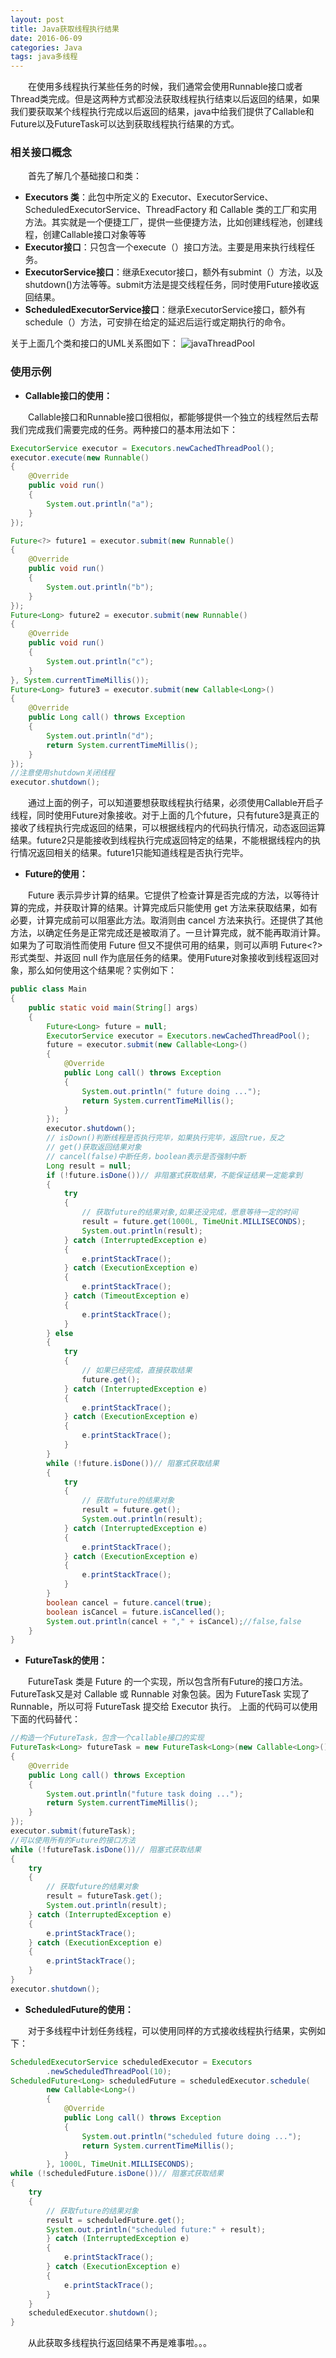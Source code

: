```yaml
---
layout: post
title: Java获取线程执行结果
date: 2016-06-09
categories: Java
tags: java多线程
---
```

&ensp;&ensp;&ensp;&ensp;在使用多线程执行某些任务的时候，我们通常会使用Runnable接口或者Thread类完成。但是这两种方式都没法获取线程执行结束以后返回的结果，如果我们要获取某个线程执行完成以后返回的结果，java中给我们提供了Callable和Future以及FutureTask可以达到获取线程执行结果的方式。

### 相关接口概念

&ensp;&ensp;&ensp;&ensp;首先了解几个基础接口和类：

- **Executors 类**：此包中所定义的 Executor、ExecutorService、ScheduledExecutorService、ThreadFactory 和 Callable 类的工厂和实用方法。其实就是一个便捷工厂，提供一些便捷方法，比如创建线程池，创建线程，创建Callable接口对象等等
- **Executor接口**：只包含一个execute（）接口方法。主要是用来执行线程任务。
- **ExecutorService接口**：继承Executor接口，额外有submint（）方法，以及shutdown()方法等等。submit方法是提交线程任务，同时使用Future接收返回结果。
- **ScheduledExecutorService接口**：继承ExecutorService接口，额外有schedule（）方法，可安排在给定的延迟后运行或定期执行的命令。

关于上面几个类和接口的UML关系图如下：
![javaThreadPool](/assets/yoting/post/java/javaThreadPool.jpg)

### 使用示例

- **Callable接口的使用：**

　　Callable接口和Runnable接口很相似，都能够提供一个独立的线程然后去帮我们完成我们需要完成的任务。两种接口的基本用法如下：

```java
ExecutorService executor = Executors.newCachedThreadPool();
executor.execute(new Runnable()
{
    @Override
    public void run()
    {
        System.out.println("a");
    }
});

Future<?> future1 = executor.submit(new Runnable()
{
    @Override
    public void run()
    {
        System.out.println("b");
    }
});
Future<Long> future2 = executor.submit(new Runnable()
{
    @Override
    public void run()
    {
        System.out.println("c");
    }
}, System.currentTimeMillis());
Future<Long> future3 = executor.submit(new Callable<Long>()
{
    @Override
    public Long call() throws Exception
    {
        System.out.println("d");
        return System.currentTimeMillis();
    }
});
//注意使用shutdown关闭线程
executor.shutdown();  
```

　　通过上面的例子，可以知道要想获取线程执行结果，必须使用Callable开启子线程，同时使用Future对象接收。对于上面的几个future，只有future3是真正的接收了线程执行完成返回的结果，可以根据线程内的代码执行情况，动态返回运算结果。future2只是能接收到线程执行完成返回特定的结果，不能根据线程内的执行情况返回相关的结果。future1只能知道线程是否执行完毕。

- **Future的使用：**

　　Future 表示异步计算的结果。它提供了检查计算是否完成的方法，以等待计算的完成，并获取计算的结果。计算完成后只能使用 get 方法来获取结果，如有必要，计算完成前可以阻塞此方法。取消则由 cancel 方法来执行。还提供了其他方法，以确定任务是正常完成还是被取消了。一旦计算完成，就不能再取消计算。如果为了可取消性而使用 Future 但又不提供可用的结果，则可以声明 Future<?> 形式类型、并返回 null 作为底层任务的结果。使用Future对象接收到线程返回对象，那么如何使用这个结果呢？实例如下：

```java
public class Main
{
    public static void main(String[] args)
    {
        Future<Long> future = null;
        ExecutorService executor = Executors.newCachedThreadPool();
        future = executor.submit(new Callable<Long>()
        {
            @Override
            public Long call() throws Exception
            {
                System.out.println(" future doing ...");
                return System.currentTimeMillis();
            }
        });
        executor.shutdown();
        // isDown()判断线程是否执行完毕，如果执行完毕，返回true，反之
        // get()获取返回结果对象
        // cancel(false)中断任务，boolean表示是否强制中断
        Long result = null;
        if (!future.isDone())// 非阻塞式获取结果，不能保证结果一定能拿到
        {
            try
            {
                // 获取future的结果对象,如果还没完成，愿意等待一定的时间
                result = future.get(1000L, TimeUnit.MILLISECONDS);
                System.out.println(result);
            } catch (InterruptedException e)
            {
                e.printStackTrace();
            } catch (ExecutionException e)
            {
                e.printStackTrace();
            } catch (TimeoutException e)
            {
                e.printStackTrace();
            }
        } else
        {
            try
            {
                // 如果已经完成，直接获取结果
                future.get();
            } catch (InterruptedException e)
            {
                e.printStackTrace();
            } catch (ExecutionException e)
            {
                e.printStackTrace();
            }
        }
        while (!future.isDone())// 阻塞式获取结果
        {
            try
            {
                // 获取future的结果对象
                result = future.get();
                System.out.println(result);
            } catch (InterruptedException e)
            {
                e.printStackTrace();
            } catch (ExecutionException e)
            {
                e.printStackTrace();
            }
        }
        boolean cancel = future.cancel(true);
        boolean isCancel = future.isCancelled();
        System.out.println(cancel + "," + isCancel);//false,false
    }
}
```

- **FutureTask的使用：**

　　FutureTask 类是 Future 的一个实现，所以包含所有Future的接口方法。FutureTask又是对 Callable 或 Runnable 对象包装。因为 FutureTask 实现了 Runnable，所以可将 FutureTask 提交给 Executor 执行。 上面的代码可以使用下面的代码替代：

```java
//构造一个FutureTask，包含一个callable接口的实现
FutureTask<Long> futureTask = new FutureTask<Long>(new Callable<Long>()
{
    @Override
    public Long call() throws Exception
    {
        System.out.println("future task doing ...");
        return System.currentTimeMillis();
    }
});
executor.submit(futureTask);
//可以使用所有的Future的接口方法
while (!futureTask.isDone())// 阻塞式获取结果
{
    try
    {
        // 获取future的结果对象
        result = futureTask.get();
        System.out.println(result);
    } catch (InterruptedException e)
    {
        e.printStackTrace();
    } catch (ExecutionException e)
    {
        e.printStackTrace();
    }
}
executor.shutdown();  
```

- **ScheduledFuture的使用：**

　　对于多线程中计划任务线程，可以使用同样的方式接收线程执行结果，实例如下：

```java
ScheduledExecutorService scheduledExecutor = Executors
        .newScheduledThreadPool(10);
ScheduledFuture<Long> scheduledFuture = scheduledExecutor.schedule(
        new Callable<Long>()
        {
            @Override
            public Long call() throws Exception
            {
                System.out.println("scheduled future doing ...");
                return System.currentTimeMillis();
            }
        }, 1000L, TimeUnit.MILLISECONDS);
while (!scheduledFuture.isDone())// 阻塞式获取结果
{
    try
    {
        // 获取future的结果对象
        result = scheduledFuture.get();
        System.out.println("scheduled future:" + result);
        } catch (InterruptedException e)
        {
            e.printStackTrace();
        } catch (ExecutionException e)
        {
            e.printStackTrace();
        }
    }
    scheduledExecutor.shutdown();
}  
```

　　从此获取多线程执行返回结果不再是难事啦。。。
